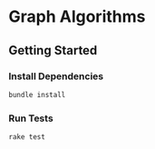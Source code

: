 # Graph Algorithms

## Getting Started

### Install Dependencies

``` bash
bundle install
```

### Run Tests

``` bash
rake test
```
